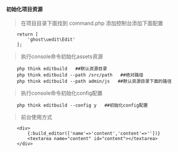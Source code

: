 
#### 初始化项目资源
  > 在项目目录下面找到 command.php 添加控制台添加下面配置
```
    return [
        'ghost\uedit\Edit'
    ];
```
  > 执行console命令初始化assets资源 
```
    php think editbuild   ##默认资源目录
    php think editbuild --path /src/path   ##绝对路径
    php think editbuild --path admin/js   ##默认资源目录下面的路径
```
 > 执行console命令初始化config配置
```
    php think editbuild --config y   ##初始化config配置
```
 > 前台使用方式
```
    <div>
        {:build_editor(['name'=>'content','content'=>''])}
        <textarea name="content" id="content"></textarea>
    </div>
```